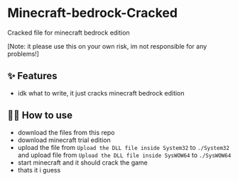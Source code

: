# Minecraft-bedrock-Cracked

Cracked file for minecraft bedrock edition

[Note: it please use this on your own risk, im not responsible for any problems!]

## ✨ Features

- idk what to write, it just cracks minecraft bedrock edition

## 💁‍♀️ How to use

- download the files from this repo
- download minecraft trial edition
- upload the file from `Upload the DLL file inside System32` to `./System32` and upload file from `Upload the DLL file inside SysWOW64` to `./SysWOW64`
- start minecraft and it should crack the game
- thats it i guess
